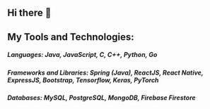 ## Hi there 👋

<!-- ------------------------ -->

<!-- - 🔭 I’m currently interning at [Rupifi](https://www.rupifi.com/) -->
<!-- - 🌱 I’m currently learning [GoLang](https://go.dev/) -->
<!-- - 📫 How to reach me: sharma.kshitiz20@gmail.com -->


## My Tools and Technologies:

##### Languages: Java, JavaScript, C, C++, Python, Go
##### Frameworks and Libraries: Spring (Java), ReactJS, React Native, ExpressJS, Bootstrap, Tensorflow, Keras, PyTorch
##### Databases: MySQL, PostgreSQL, MongoDB, Firebase Firestore
